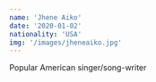 ```yaml
---
name: 'Jhene Aiko'
date: '2020-01-02'
nationality: 'USA'
img: '/images/jheneaiko.jpg'
---
```


Popular American singer/song-writer

